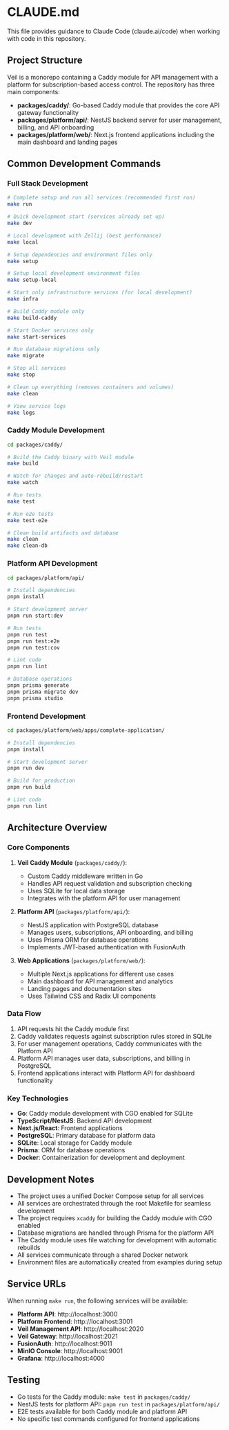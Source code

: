 # CLAUDE.md

This file provides guidance to Claude Code (claude.ai/code) when working with code in this repository.

## Project Structure

Veil is a monorepo containing a Caddy module for API management with a platform for subscription-based access control. The repository has three main components:

- **packages/caddy/**: Go-based Caddy module that provides the core API gateway functionality
- **packages/platform/api/**: NestJS backend server for user management, billing, and API onboarding
- **packages/platform/web/**: Next.js frontend applications including the main dashboard and landing pages

## Common Development Commands

### Full Stack Development
```bash
# Complete setup and run all services (recommended first run)
make run

# Quick development start (services already set up)
make dev

# Local development with Zellij (best performance)
make local

# Setup dependencies and environment files only
make setup

# Setup local development environment files
make setup-local

# Start only infrastructure services (for local development)
make infra

# Build Caddy module only
make build-caddy

# Start Docker services only
make start-services

# Run database migrations only
make migrate

# Stop all services
make stop

# Clean up everything (removes containers and volumes)
make clean

# View service logs
make logs
```

### Caddy Module Development
```bash
cd packages/caddy/

# Build the Caddy binary with Veil module
make build

# Watch for changes and auto-rebuild/restart
make watch

# Run tests
make test

# Run e2e tests
make test-e2e

# Clean build artifacts and database
make clean
make clean-db
```

### Platform API Development
```bash
cd packages/platform/api/

# Install dependencies
pnpm install

# Start development server
pnpm run start:dev

# Run tests
pnpm run test
pnpm run test:e2e
pnpm run test:cov

# Lint code
pnpm run lint

# Database operations
pnpm prisma generate
pnpm prisma migrate dev
pnpm prisma studio
```

### Frontend Development
```bash
cd packages/platform/web/apps/complete-application/

# Install dependencies
pnpm install

# Start development server
pnpm run dev

# Build for production
pnpm run build

# Lint code
pnpm run lint
```

## Architecture Overview

### Core Components

1. **Veil Caddy Module** (`packages/caddy/`):
   - Custom Caddy middleware written in Go
   - Handles API request validation and subscription checking
   - Uses SQLite for local data storage
   - Integrates with the platform API for user management

2. **Platform API** (`packages/platform/api/`):
   - NestJS application with PostgreSQL database
   - Manages users, subscriptions, API onboarding, and billing
   - Uses Prisma ORM for database operations
   - Implements JWT-based authentication with FusionAuth

3. **Web Applications** (`packages/platform/web/`):
   - Multiple Next.js applications for different use cases
   - Main dashboard for API management and analytics
   - Landing pages and documentation sites
   - Uses Tailwind CSS and Radix UI components

### Data Flow

1. API requests hit the Caddy module first
2. Caddy validates requests against subscription rules stored in SQLite
3. For user management operations, Caddy communicates with the Platform API
4. Platform API manages user data, subscriptions, and billing in PostgreSQL
5. Frontend applications interact with Platform API for dashboard functionality

### Key Technologies

- **Go**: Caddy module development with CGO enabled for SQLite
- **TypeScript/NestJS**: Backend API development
- **Next.js/React**: Frontend applications
- **PostgreSQL**: Primary database for platform data
- **SQLite**: Local storage for Caddy module
- **Prisma**: ORM for database operations
- **Docker**: Containerization for development and deployment

## Development Notes

- The project uses a unified Docker Compose setup for all services
- All services are orchestrated through the root Makefile for seamless development
- The project requires `xcaddy` for building the Caddy module with CGO enabled
- Database migrations are handled through Prisma for the platform API
- The Caddy module uses file watching for development with automatic rebuilds
- All services communicate through a shared Docker network
- Environment files are automatically created from examples during setup

## Service URLs

When running `make run`, the following services will be available:

- **Platform API**: http://localhost:3000
- **Platform Frontend**: http://localhost:3001
- **Veil Management API**: http://localhost:2020
- **Veil Gateway**: http://localhost:2021
- **FusionAuth**: http://localhost:9011
- **MinIO Console**: http://localhost:9001
- **Grafana**: http://localhost:4000

## Testing

- Go tests for the Caddy module: `make test` in `packages/caddy/`
- NestJS tests for platform API: `pnpm run test` in `packages/platform/api/`
- E2E tests available for both Caddy module and platform API
- No specific test commands configured for frontend applications